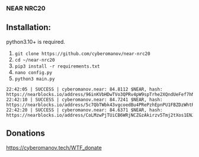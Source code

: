 ### NEAR NRC20

## Installation:

python3.10+ is required.
1. `git clone https://github.com/cyberomanov/near-nrc20`
2. `cd ~/near-nrc20`
3. `pip3 install -r requirements.txt`
4. `nano config.py`
5. `python3 main.py`

```commandline
22:42:05 | SUCCESS | cyberomanov.near: 84.8112 $NEAR, hash: https://nearblocks.io/address/96inKVbHDwTVo3QPRv4pW9spTrhe2XQndUeFef7hNtdp.
22:42:10 | SUCCESS | cyberomanov.near: 84.7241 $NEAR, hash: https://nearblocks.io/address/5c7QbTWbk43vgcoedBu4PRePzhEpnPU1FBZDzWhtRBZq.
22:42:20 | SUCCESS | cyberomanov.near: 84.6371 $NEAR, hash: https://nearblocks.io/address/CoLMzwPjTUiCB6WRjNCZGzAkirzv5Tmj2tXos1ENJVoc.
```

## Donations

https://cyberomanov.tech/WTF_donate